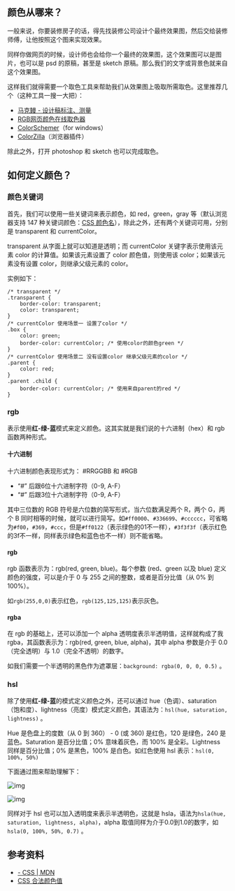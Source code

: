 ## 颜色从哪来？

一般来说，你要装修房子的话，得先找装修公司设计个最终效果图，然后交给装修师傅，让他按照这个图来实现效果。

同样你做网页的时候，设计师也会给你一个最终的效果图，这个效果图可以是图片，也可以是 psd 的原稿，甚至是 sketch 原稿。那么我们的文字或背景色就来自这个效果图。

这样我们就得需要一个取色工具来帮助我们从效果图上吸取所需取色。这里推荐几个（这种工具一搜一大把）：

*   [马克鳗 - 设计稿标注、测量](http://www.getmarkman.com/)
*   [RGB网页颜色在线取色器](http://tool.ganchang.cn/getcolortool.html)
*   [ColorSchemer](http://www.colorschemer.com/colorpix_info.php)（for windows）
*   [ColorZilla](http://www.colorzilla.com/)（浏览器插件）

除此之外，打开 photoshop 和 sketch 也可以完成取色。

## 如何定义颜色？

### 颜色关键词

首先，我们可以使用一些关键词来表示颜色，如 red，green，gray 等（默认浏览器支持 147 种关键词颜色：[CSS 颜色名](http://www.w3school.com.cn/cssref/css_colornames.asp)），除此之外，还有两个关键词可用，分别是 transparent 和 currentColor。

transparent 从字面上就可以知道是透明；而 currentColor 关键字表示使用该元素 color 的计算值。如果该元素设置了 color 颜色值，则使用该 color；如果该元素没有设置 color，则继承父级元素的 color。

实例如下：

```
/* transparent */
.transparent {
    border-color: transparent;
    color: transparent;
}
/* currentColor 使用场景一 设置了color */
.box {
    color: green;    
    border-color: currentColor; /* 使用color的颜色green */
}
/* currentColor 使用场景二 没有设置color 继承父级元素的color */
.parent {
    color: red;
}
.parent .child {
    border-color: currentColor; /* 使用来自parent的red */
}

```

### rgb

表示使用**红-绿-蓝**模式来定义颜色。这其实就是我们说的十六进制（hex）和 rgb 函数两种形式。

#### 十六进制

十六进制颜色表现形式为： #RRGGBB 和 #RGB

*   “#” 后跟6位十六进制字符（0-9, A-F）
*   “#” 后跟3位十六进制字符（0-9, A-F）

其中三位数的 RGB 符号是六位数的简写形式，当六位数满足两个 R，两个 G，两个 B 同时相等的时候，就可以进行简写。如`#ff0000`、`#336699`、`#cccccc`，可省略为`#f00`，`#369`，`#ccc`，但是`#ff0122`（表示绿色的01不一样），`#3f3f3f`（表示红色的3f不一样，同样表示绿色和蓝色也不一样）则不能省略。

#### rgb

rgb 函数表示为：rgb(red, green, blue)。每个参数 (red、green 以及 blue) 定义颜色的强度，可以是介于 0 与 255 之间的整数，或者是百分比值（从 0% 到 100%）。

如`rgb(255,0,0)`表示红色，`rgb(125,125,125)`表示灰色。

#### rgba

在 rgb 的基础上，还可以添加一个 alpha 透明度表示半透明值，这样就构成了我 rgba，其函数表示为：rgb(red, green, blue, alpha)，其中 alpha 参数是介于 0.0（完全透明）与 1.0（完全不透明）的数字。

如我们需要一个半透明的黑色作为遮罩层：`background: rgba(0, 0, 0, 0.5)` 。

### hsl

除了使用**红-绿-蓝**的模式定义颜色之外，还可以通过 hue（色调）、saturation（饱和度）、lightness（亮度）模式定义颜色，其语法为：`hsl(hue, saturation, lightness)` 。

Hue 是色盘上的度数（从 0 到 360） - 0 (或 360) 是红色，120 是绿色，240 是蓝色。Saturation 是百分比值；0% 意味着灰色，而 100% 是全彩。Lightness 同样是百分比值；0% 是黑色，100% 是白色。如红色使用 hsl 表示：`hsl(0, 100%, 50%)`

下面通过图来帮助理解下：

![img](http://coding.imweb.io/img/p2/color-1.png)

![img](http://coding.imweb.io/img/p2/color-2.png)

同样对于 hsl 也可以加入透明度来表示半透明色，这就是 hsla，语法为`hsla(hue, saturation, lightness, alpha)`，alpha 取值同样为介于0.0到1.0的数字，如`hsla(0, 100%, 50%, 0.7)` 。

## 参考资料

*   [- CSS | MDN](https://developer.mozilla.org/zh-CN/docs/Web/CSS/color_value)
*   [CSS 合法颜色值](http://www.w3school.com.cn/cssref/css_colors_legal.asp)